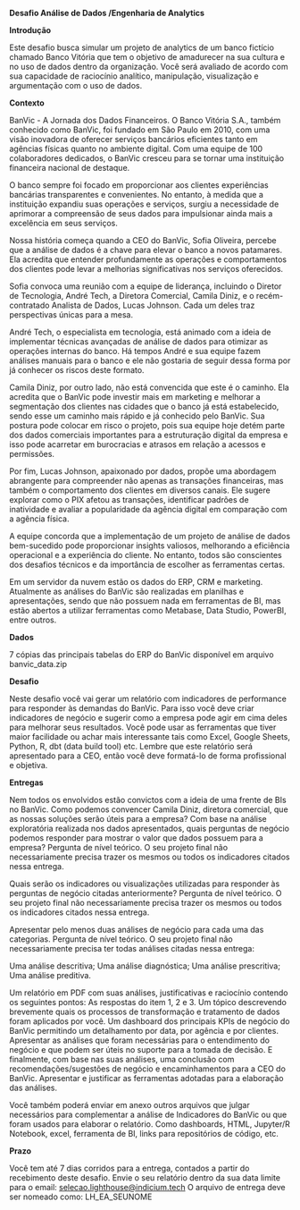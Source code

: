 **Desafio Análise de Dados /Engenharia de Analytics**

**Introdução**

Este desafio busca simular um projeto de analytics de um banco fictício chamado Banco Vitória que tem o objetivo de amadurecer na sua cultura e no uso de dados dentro da organização. Você será avaliado de acordo com sua capacidade de raciocínio analítico, manipulação, visualização e argumentação com o uso de dados.

**Contexto**

BanVic - A Jornada dos Dados Financeiros. O Banco Vitória S.A., também conhecido como BanVic, foi fundado em São Paulo em 2010, com uma visão inovadora de oferecer serviços bancários eficientes tanto em agências físicas quanto no ambiente digital. Com uma equipe de 100 colaboradores dedicados, o BanVic cresceu para se tornar uma instituição financeira nacional de destaque.

O banco sempre foi focado em proporcionar aos clientes experiências bancárias transparentes e convenientes. No entanto, à medida que a instituição expandiu suas operações e serviços, surgiu a necessidade de aprimorar a compreensão de seus dados para impulsionar ainda mais a excelência em seus serviços.

Nossa história começa quando a CEO do BanVic, Sofia Oliveira, percebe que a análise de dados é a chave para elevar o banco a novos patamares. Ela acredita que entender profundamente as operações e comportamentos dos clientes pode levar a melhorias significativas nos serviços oferecidos.

Sofia convoca uma reunião com a equipe de liderança, incluindo o Diretor de Tecnologia, André Tech, a Diretora Comercial, Camila Diniz, e o recém-contratado Analista de Dados, Lucas Johnson. Cada um deles traz perspectivas únicas para a mesa.

André Tech, o especialista em tecnologia, está animado com a ideia de implementar técnicas avançadas de análise de dados para otimizar as operações internas do banco. Há tempos André e sua equipe fazem análises manuais para o banco e ele não gostaria de seguir dessa forma por já conhecer os riscos deste formato.

Camila Diniz, por outro lado, não está convencida que este é o caminho. Ela acredita que o BanVic pode investir mais em marketing e melhorar a segmentação dos clientes nas cidades que o banco já está estabelecido, sendo esse um caminho mais rápido e já conhecido pelo BanVic. Sua postura pode colocar em risco o projeto, pois sua equipe hoje detém parte dos dados comerciais importantes para a estruturação digital da empresa e isso pode acarretar em burocracias e atrasos em relação a acessos e permissões.

Por fim, Lucas Johnson, apaixonado por dados, propõe uma abordagem abrangente para compreender não apenas as transações financeiras, mas também o comportamento dos clientes em diversos canais. Ele sugere explorar como o PIX afetou as transações, identificar padrões de inatividade e avaliar a popularidade da agência digital em comparação com a agência física.

A equipe concorda que a implementação de um projeto de análise de dados bem-sucedido pode proporcionar insights valiosos, melhorando a eficiência operacional e a experiência do cliente. No entanto, todos são conscientes dos desafios técnicos e da importância de escolher as ferramentas certas.

Em um servidor da nuvem estão os dados do ERP, CRM e marketing. Atualmente as análises do BanVic são realizadas em planilhas e apresentações, sendo que não possuem nada em ferramentas de BI, mas estão abertos a utilizar ferramentas como Metabase, Data Studio, PowerBI, entre outros.

**Dados**

7 cópias das principais tabelas do ERP do BanVic disponível em arquivo banvic_data.zip

**Desafio**

Neste desafio você vai gerar um relatório com indicadores de performance para responder às demandas do BanVic. Para isso você deve criar indicadores de negócio e sugerir como a empresa pode agir em cima deles para melhorar seus resultados. Você pode usar as ferramentas que tiver maior facilidade ou achar mais interessante tais como Excel, Google Sheets, Python, R, dbt (data build tool) etc. Lembre que este relatório será apresentado para a CEO, então você deve formatá-lo de forma profissional e objetiva.

**Entregas**

Nem todos os envolvidos estão convictos com a ideia de uma frente de BIs no BanVic. Como podemos convencer Camila Diniz, diretora comercial, que as nossas soluções serão úteis para a empresa? Com base na análise exploratória realizada nos dados apresentados, quais perguntas de negócio podemos responder para mostrar o valor que dados possuem para a empresa? Pergunta de nível teórico. O seu projeto final não necessariamente precisa trazer os mesmos ou todos os indicadores citados nessa entrega.

Quais serão os indicadores ou visualizações utilizadas para responder às perguntas de negócio citadas anteriormente? Pergunta de nível teórico. O seu projeto final não necessariamente precisa trazer os mesmos ou todos os indicadores citados nessa entrega.

Apresentar pelo menos duas análises de negócio para cada uma das categorias. Pergunta de nível teórico. O seu projeto final não necessariamente precisa ter todas análises citadas nessa entrega:

Uma análise descritiva; Uma análise diagnóstica; Uma análise prescritiva; Uma análise preditiva.

Um relatório em PDF com suas análises, justificativas e raciocínio contendo os seguintes pontos: As respostas do item 1, 2 e 3. Um tópico descrevendo brevemente quais os processos de transformação e tratamento de dados foram aplicados por você. Um dashboard dos principais KPIs de negócio do BanVic permitindo um detalhamento por data, por agência e por clientes. Apresentar as análises que foram necessárias para o entendimento do negócio e que podem ser úteis no suporte para a tomada de decisão. E finalmente, com base nas suas análises, uma conclusão com recomendações/sugestões de negócio e encaminhamentos para a CEO do BanVic. Apresentar e justificar as ferramentas adotadas para a elaboração das análises.

Você também poderá enviar em anexo outros arquivos que julgar necessários para complementar a análise de Indicadores do BanVic ou que foram usados para elaborar o relatório. Como dashboards, HTML, Jupyter/R Notebook, excel, ferramenta de BI, links para repositórios de código, etc.

**Prazo**

Você tem até 7 dias corridos para a entrega, contados a partir do recebimento deste desafio. Envie o seu relatório dentro da sua data limite para o email: selecao.lighthouse@indicium.tech O arquivo de entrega deve ser nomeado como: LH_EA_SEUNOME

